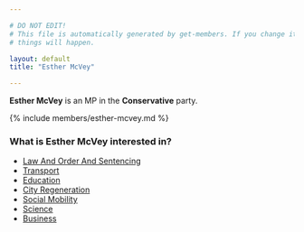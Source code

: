 ```yaml
---

# DO NOT EDIT!
# This file is automatically generated by get-members. If you change it, bad
# things will happen.

layout: default
title: "Esther McVey"

---
```


**Esther McVey** is an MP in the **Conservative** party.

{% include members/esther-mcvey.md %}

### What is Esther McVey interested in?


* [Law And Order And Sentencing](/interests/law-and-order-and-sentencing.html)
* [Transport](/interests/transport.html)
* [Education](/interests/education.html)
* [City Regeneration](/interests/city-regeneration.html)
* [Social Mobility](/interests/social-mobility.html)
* [Science](/interests/science.html)
* [Business](/interests/business.html)
